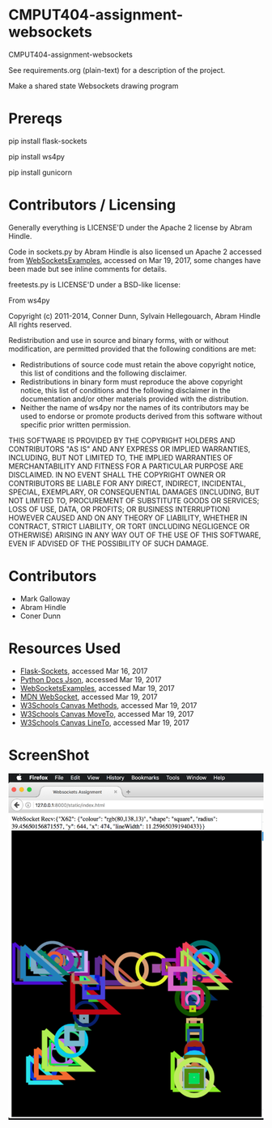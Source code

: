 CMPUT404-assignment-websockets
==============================

CMPUT404-assignment-websockets

See requirements.org (plain-text) for a description of the project.

Make a shared state Websockets drawing program

Prereqs
=======

pip install flask-sockets

pip install ws4py

pip install gunicorn

Contributors / Licensing
========================

Generally everything is LICENSE'D under the Apache 2 license by Abram Hindle.

Code in sockets.py by Abram Hindle is also licensed un Apache 2 accessed from [WebSocketsExamples](https://github.com/abramhindle/WebSocketsExamples), accessed on Mar 19, 2017, some changes have been made but see inline comments for details.

freetests.py is LICENSE'D under a BSD-like license:

From ws4py

Copyright (c) 2011-2014, Conner Dunn, Sylvain Hellegouarch, Abram Hindle
All rights reserved.

Redistribution and use in source and binary forms, with or without
modification, are permitted provided that the following conditions are met:

 * Redistributions of source code must retain the above copyright notice,
   this list of conditions and the following disclaimer.
 * Redistributions in binary form must reproduce the above copyright
   notice, this list of conditions and the following disclaimer in the
   documentation and/or other materials provided with the distribution.
 * Neither the name of ws4py nor the names of its contributors may be used
   to endorse or promote products derived from this software without
   specific prior written permission.

THIS SOFTWARE IS PROVIDED BY THE COPYRIGHT HOLDERS AND CONTRIBUTORS "AS IS"
AND ANY EXPRESS OR IMPLIED WARRANTIES, INCLUDING, BUT NOT LIMITED TO, THE
IMPLIED WARRANTIES OF MERCHANTABILITY AND FITNESS FOR A PARTICULAR PURPOSE
ARE DISCLAIMED. IN NO EVENT SHALL THE COPYRIGHT OWNER OR CONTRIBUTORS BE
LIABLE FOR ANY DIRECT, INDIRECT, INCIDENTAL, SPECIAL, EXEMPLARY, OR
CONSEQUENTIAL DAMAGES (INCLUDING, BUT NOT LIMITED TO, PROCUREMENT OF
SUBSTITUTE GOODS OR SERVICES; LOSS OF USE, DATA, OR PROFITS; OR BUSINESS
INTERRUPTION) HOWEVER CAUSED AND ON ANY THEORY OF LIABILITY, WHETHER IN
CONTRACT, STRICT LIABILITY, OR TORT (INCLUDING NEGLIGENCE OR OTHERWISE)
ARISING IN ANY WAY OUT OF THE USE OF THIS SOFTWARE, EVEN IF ADVISED OF THE
POSSIBILITY OF SUCH DAMAGE.

Contributors
============

* Mark Galloway
* Abram Hindle
* Coner Dunn

Resources Used
==============
- [Flask-Sockets](https://github.com/kennethreitz/flask-sockets), accessed Mar 16, 2017
- [Python Docs Json](https://docs.python.org/2/library/json.html), accessed Mar 19, 2017
- [WebSocketsExamples](https://github.com/abramhindle/WebSocketsExamples), accessed Mar 19, 2017
- [MDN WebSocket](https://developer.mozilla.org/en-US/docs/Web/API/WebSocket), accessed Mar 19, 2017
- [W3Schools Canvas Methods](https://www.w3schools.com/tags/ref_canvas.asp), accessed Mar 19, 2017
- [W3Schools Canvas MoveTo](https://www.w3schools.com/tags/canvas_moveto.asp), accessed Mar 19, 2017
- [W3Schools Canvas LineTo](https://www.w3schools.com/tags/canvas_lineto.asp), accessed Mar 19, 2017

ScreenShot
==========
![](./screenie.png)
